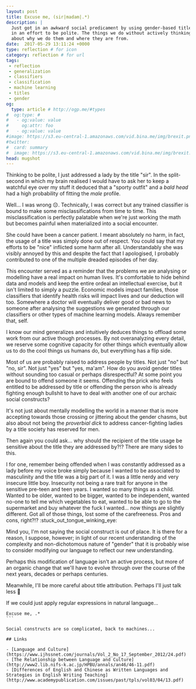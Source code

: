 ```yaml
---
layout: post
title: Excuse me, (sir|madam|.*)
description: |
  Just got in an awkward social predicament by using gender-based title
  in an effort to be polite. The things we do without actively thinking
  about why we do them and where they are from.
date:  2017-05-29 13:11:24 +0000
type: reflection # for icon
category: reflection # for url
tags:
 - reflection
 - generalization
 - classifiers
 - classification
 - machine learning
 - titles
 - gender
og:
  type: article # http://ogp.me/#types
#  og:type: #
#   - og:value: value
#     og:attr: foo
#   - og:value: value
#image: https://s3.eu-central-1.amazonaws.com/vid.bina.me/img/brexit.png
#twitter:
#  card: summary
#  image: https://s3.eu-central-1.amazonaws.com/vid.bina.me/img/brexit.png
head: mugshot
---
```

Thinking to be polite, I just addressed a lady by the title "sir". In the
split-second in which my brain realised I would have to ask her to keep a
watchful eye over my stuff it deduced that a "sporty outfit" and a
_bald head_ had a high probability of fitting the _male_ profile.

Well... I was wrong :pensive:. Technically, I was correct but any trained
classifier is bound to make some misclassifications from time to time. This
misclassification is perfectly palatable when we're just working the math
but becomes painful when materialized into a social encounter.


She could have been a cancer patient. I meant absolutely no harm, in fact,
the usage of a title was simply done out of respect. You could say that
my efforts to be "nice" inflicted some harm after all. Understandably she
was visibly annoyed by this and despite the fact that I apologised, I
probably contributed to one of the multiple dreaded episodes of her day.

<div class="element note">
This encounter served as a reminder that the problems we are analysing or
modelling have a real impact on human lives. It's comfortable to hide behind
data and models and keep the entire ordeal an intellectual exercise, but it
isn't limited to simply a puzzle. Economic models impact families, those
classifiers that identify health risks will impact lives and our deduction will
too. Somewhere a doctor will eventually deliver good or bad news to someone
after analysing the suggestions we generated through our classifiers or other
types of machine learning models. Always remember that, self.
</div>

I know our mind generalizes and intuitively deduces things to offload
some work from our active though processes. By not overanalyzing every
detail, we reserve some cognitive capacity for other things which eventually
allow us to do the cool things us humans do, but everything has a flip
side.

Most of us are probably raised to address people by titles. Not just "no"
but "no, sir". Not just "yes" but "yes, ma'am". How do you avoid gender
titles without sounding too casual or perhaps disrespectful? At some point
you are bound to offend someone it seems. Offending the prick who feels
entitled to be addressed by title or offending the person who is already
fighting enough bullshit to have to deal with another one of our archaic
social constructs?

It's not just about mentally modelling the world in a manner that is more
accepting towards those crossing or jittering about the gender chasms, but
also about not being the _proverbial dick_ to address cancer-fighting
ladies by a title society has reserved for men.

Then again you could ask... why should the recipient of the title usage
be sensitive about the title they are addressed by?!? There are many
sides to this.

<div class="element note">
I for one, remember being offended when I was constantly addressed as a lady
before my voice broke simply because I wanted to be associated to masculinity
and the title was a big part of it. I was a little nerdy and very insecure
little boy. Insecurity not being a rare trait for anyone in the sensitive
pre-teen and teen years. I wanted so many things as a child.  Wanted to be
older, wanted to be bigger, wanted to be independent, wanted no-one to tell me
which vegetables to eat, wanted to be able to go to the supermarket and buy
whatever the fuck I wanted... now things are slightly different. Got all of
those things, lost some of the carefreeness. Pros and cons, right?!?
:stuck_out_tongue_winking_eye:
</div>

Mind you, I'm not saying the social construct is out of place. It is there
for a reason, I suppose, however; in light of our recent understanding of
the complexity and non-dichotomous nature of "gender" that it is probably
wise to consider modifying our language to reflect our new understanding.

Perhaps this modification of language isn't an active process, but more of
an organic change that we'll have to evolve through over the course of the
next years, decades or perhaps centuries.

Meanwhile, I'll be more careful about title attribution. Perhaps I'll just
talk less :speak_no_evil:

If we could just apply regular expressions in natural language...

````
Excuse me, .*
```

Social constructs are so complicated, back to machines...

## Links

- [Language and Culture](https://www.ijhssnet.com/journals/Vol_2_No_17_September_2012/24.pdf)
- [The Relationship between Language and Culture](http://www2.lib.nifs-k.ac.jp/HPBU/annals/an46/46-11.pdf)
- [Differences of English and Chinese as Written Languages and Strategies in English Writing Teaching](http://www.academypublication.com/issues/past/tpls/vol03/04/13.pdf)

